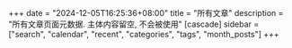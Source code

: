 +++
date = "2024-12-05T16:25:36+08:00"
title = "所有文章"
description = "所有文章页面元数据. 主体内容留空, 不会被使用"
[cascade]
sidebar = ["search", "calendar", "recent", "categories", "tags", "month_posts"]
+++
